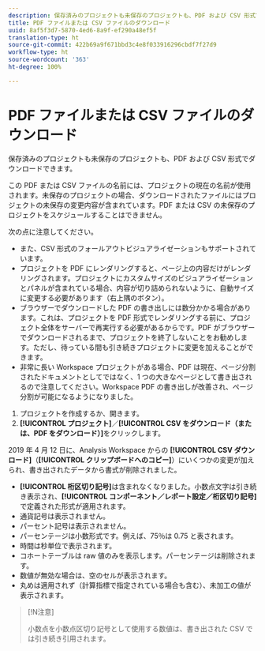 ```yaml
---
description: 保存済みのプロジェクトも未保存のプロジェクトも、PDF および CSV 形式でダウンロードできます。
title: PDF ファイルまたは CSV ファイルのダウンロード
uuid: 8af5f3d7-5870-4ed6-8a9f-ef290a48ef5f
translation-type: ht
source-git-commit: 422b69a9f671bbd3c4e8f033916296cbdf7f27d9
workflow-type: ht
source-wordcount: '363'
ht-degree: 100%

---
```



# PDF ファイルまたは CSV ファイルのダウンロード

保存済みのプロジェクトも未保存のプロジェクトも、PDF および CSV 形式でダウンロードできます。

この PDF または CSV ファイルの名前には、プロジェクトの現在の名前が使用されます。未保存のプロジェクトの場合、ダウンロードされたファイルにはプロジェクトの未保存の変更内容が含まれています。PDF または CSV の未保存のプロジェクトをスケジュールすることはできません。

次の点に注意してください。

* また、CSV 形式のフォールアウトビジュアライゼーションもサポートされています。
* プロジェクトを PDF にレンダリングすると、ページ上の内容だけがレンダリングされます。プロジェクトにカスタムサイズのビジュアライゼーションとパネルが含まれている場合、内容が切り詰められないように、自動サイズに変更する必要があります（右上隅のボタン）。
* ブラウザーでダウンロードした PDF の書き出しには数分かかる場合があります。これは、プロジェクトを PDF 形式でレンダリングする前に、プロジェクト全体をサーバーで再実行する必要があるからです。PDF がブラウザーでダウンロードされるまで、プロジェクトを終了しないことをお勧めします。ただし、待っている間も引き続きプロジェクトに変更を加えることができます。
* 非常に長い Workspace プロジェクトがある場合、PDF は現在、ページ分割されたドキュメントとしてではなく、1 つの大きなページとして書き出されるので注意してください。Workspace PDF の書き出しが改善され、ページ分割が可能になるようになりました。

1. プロジェクトを作成するか、開きます。
1. **[!UICONTROL プロジェクト]**／**[!UICONTROL CSV をダウンロード（または、PDF をダウンロード）]**&#x200B;をクリックします。

2019 年 4 月 12 日に、Analysis Workspace からの **[!UICONTROL CSV ダウンロード]**（**[!UICONTROL クリップボードへのコピー]**）にいくつかの変更が加えられ、書き出されたデータから書式が削除されました。
* **[!UICONTROL 桁区切り記号]**&#x200B;は含まれなくなりました。小数点文字は引き続き表示され、**[!UICONTROL コンポーネント／レポート設定／桁区切り記号]**&#x200B;で定義された形式が適用されます。
* 通貨記号は表示されません。
* パーセント記号は表示されません。
* パーセンテージは小数形式です。例えば、75％は 0.75 と表されます。
* 時間は秒単位で表示されます。
* コホートテーブルは raw 値のみを表示します。パーセンテージは削除されます。
* 数値が無効な場合は、空のセルが表示されます。
* 丸めは適用されず（計算指標で指定されている場合も含む）、未加工の値が表示されます。

>[!N注意]
>
> 小数点を小数点区切り記号として使用する数値は、書き出された CSV では引き続き引用されます。
